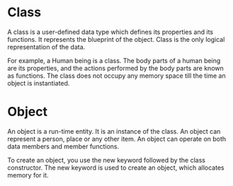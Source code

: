 # Class

A class is a user-defined data type which defines its properties and its functions. It represents the blueprint of the object. Class is the only logical representation of the data.

For example, a Human being is a class. The body parts of a human being are its properties, and the actions performed by the body parts are known as functions. The class does not occupy any memory space till the time an object is instantiated.

# Object

An object is a run-time entity. It is an instance of the class. An object can represent a person, place or any other item. An object can operate on both data members and member functions.

To create an object, you use the new keyword followed by the class constructor. The new keyword is used to create an object, which allocates memory for it.

